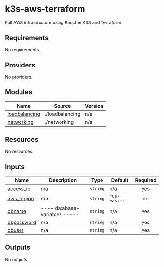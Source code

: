 # k3s-aws-terraform
Full AWS infrastructure using Rancher K3S and Terraform

<!-- BEGIN_TF_DOCS -->
## Requirements

No requirements.

## Providers

No providers.

## Modules

| Name | Source | Version |
|------|--------|---------|
| <a name="module_loadbalancing"></a> [loadbalancing](#module\_loadbalancing) | ./loadbalancing | n/a |
| <a name="module_networking"></a> [networking](#module\_networking) | ./networking | n/a |

## Resources

No resources.

## Inputs

| Name | Description | Type | Default | Required |
|------|-------------|------|---------|:--------:|
| <a name="input_access_ip"></a> [access\_ip](#input\_access\_ip) | n/a | `string` | n/a | yes |
| <a name="input_aws_region"></a> [aws\_region](#input\_aws\_region) | n/a | `string` | `"us-east-1"` | no |
| <a name="input_dbname"></a> [dbname](#input\_dbname) | ---- database-variables ----- | `string` | n/a | yes |
| <a name="input_dbpassword"></a> [dbpassword](#input\_dbpassword) | n/a | `string` | n/a | yes |
| <a name="input_dbuser"></a> [dbuser](#input\_dbuser) | n/a | `string` | n/a | yes |

## Outputs

No outputs.
<!-- END_TF_DOCS -->